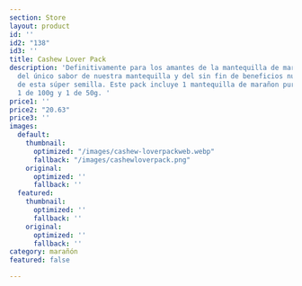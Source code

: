 ```yaml
---
section: Store
layout: product
id: ''
id2: "138"
id3: ''
title: Cashew Lover Pack
description: 'Definitivamente para los amantes de la mantequilla de marañón. Disfrutá
  del único sabor de nuestra mantequilla y del sin fin de beneficios nutricionales
  de esta súper semilla. Este pack incluye 1 mantequilla de marañon pura de 265g,
  1 de 100g y 1 de 50g. '
price1: ''
price2: "20.63"
price3: ''
images:
  default:
    thumbnail:
      optimized: "/images/cashew-loverpackweb.webp"
      fallback: "/images/cashewloverpack.png"
    original:
      optimized: ''
      fallback: ''
  featured:
    thumbnail:
      optimized: ''
      fallback: ''
    original:
      optimized: ''
      fallback: ''
category: marañón
featured: false

---
```

